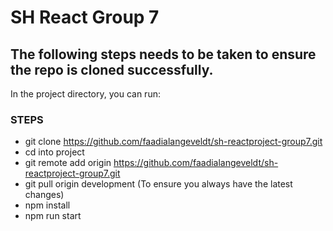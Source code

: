 # SH React Group 7

## The following steps needs to be taken to ensure the repo is cloned successfully.

In the project directory, you can run:

### STEPS
- git clone https://github.com/faadialangeveldt/sh-reactproject-group7.git
- cd into project
- git remote add origin https://github.com/faadialangeveldt/sh-reactproject-group7.git
- git pull origin development (To ensure you always have the latest changes)
- npm install
- npm run start